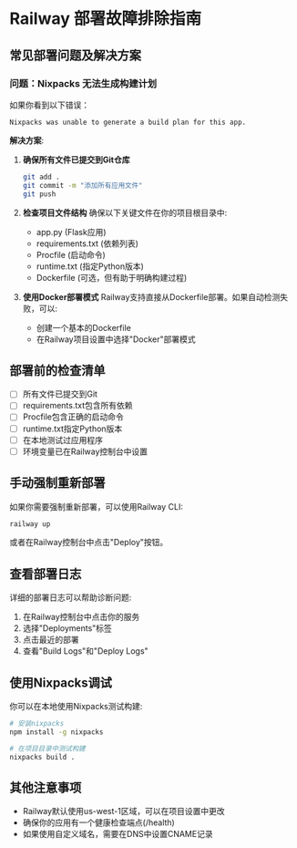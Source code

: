 # Railway 部署故障排除指南

## 常见部署问题及解决方案

### 问题：Nixpacks 无法生成构建计划

如果你看到以下错误：
```
Nixpacks was unable to generate a build plan for this app.
```

**解决方案**:

1. **确保所有文件已提交到Git仓库**
   ```bash
   git add .
   git commit -m "添加所有应用文件"
   git push
   ```

2. **检查项目文件结构**
   确保以下关键文件在你的项目根目录中:
   - app.py (Flask应用)
   - requirements.txt (依赖列表)
   - Procfile (启动命令)
   - runtime.txt (指定Python版本)
   - Dockerfile (可选，但有助于明确构建过程)

3. **使用Docker部署模式**
   Railway支持直接从Dockerfile部署。如果自动检测失败，可以:
   - 创建一个基本的Dockerfile
   - 在Railway项目设置中选择"Docker"部署模式

## 部署前的检查清单

- [ ] 所有文件已提交到Git
- [ ] requirements.txt包含所有依赖
- [ ] Procfile包含正确的启动命令
- [ ] runtime.txt指定Python版本
- [ ] 在本地测试过应用程序
- [ ] 环境变量已在Railway控制台中设置

## 手动强制重新部署

如果你需要强制重新部署，可以使用Railway CLI:

```bash
railway up
```

或者在Railway控制台中点击"Deploy"按钮。

## 查看部署日志

详细的部署日志可以帮助诊断问题:

1. 在Railway控制台中点击你的服务
2. 选择"Deployments"标签
3. 点击最近的部署
4. 查看"Build Logs"和"Deploy Logs"

## 使用Nixpacks调试

你可以在本地使用Nixpacks测试构建:

```bash
# 安装nixpacks
npm install -g nixpacks

# 在项目目录中测试构建
nixpacks build .
```

## 其他注意事项

- Railway默认使用us-west-1区域，可以在项目设置中更改
- 确保你的应用有一个健康检查端点(/health)
- 如果使用自定义域名，需要在DNS中设置CNAME记录 